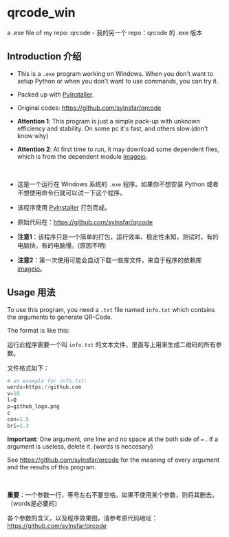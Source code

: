 # qrcode_win
a .exe file of my repo: qrcode  -  我的另一个 repo：qrcode 的 .exe 版本

## Introduction   介绍

* This is a `.exe` program working on Windows. When you don't want to setup Python or when you don't want to use commands, you can try it.

* Packed up with [PyInstaller](https://github.com/pyinstaller/pyinstaller).

* Original codes: https://github.com/sylnsfar/qrcode

* **Attention 1**: This program is just a simple pack-up with unknown efficiency and stability. On some pc it's fast, and others slow.(don't know why)

* **Attention 2**: At first time to run, it may download some dependent files, which is from the dependent module [imageio](https://pypi.python.org/pypi/imageio).

  ​      



* 这是一个运行在 Windows 系统的 `.exe` 程序。如果你不想安装 Python 或者不想使用命令行就可以试一下这个程序。
* 该程序使用 [PyInstaller](https://github.com/pyinstaller/pyinstaller) 打包而成。
* 原始代码在：https://github.com/sylnsfar/qrcode
* **注意1**：该程序只是一个简单的打包，运行效率、稳定性未知，测试时，有的电脑快，有的电脑慢。(原因不明)
* **注意2**：第一次使用可能会自动下载一些库文件，来自于程序的依赖库 [imageio](https://pypi.python.org/pypi/imageio)。





## Usage   用法

To use this program, you need a `.txt` file named `info.txt` which contains the arguments to generate QR-Code.

The format is like this:	

运行此程序需要一个叫 `info.txt` 的文本文件，里面写上用来生成二维码的所有参数。

文件格式如下：

```python
# an example for info.txt:
words=https://github.com
v=10
l=Q
p=github_logo.png
c
con=1.5
bri=1.3
```

**Important**: One argument, one line and no space at the both side of `=` . If a argument is useless, delete it. (words is neccesary)

See https://github.com/sylnsfar/qrcode for the meaning of every argument and the results of this program.

​    

**重要**：一个参数一行，等号左右不要空格。如果不使用某个参数，则将其删去。（words是必要的）

各个参数的含义，以及程序效果图，请参考原代码地址： https://github.com/sylnsfar/qrcode